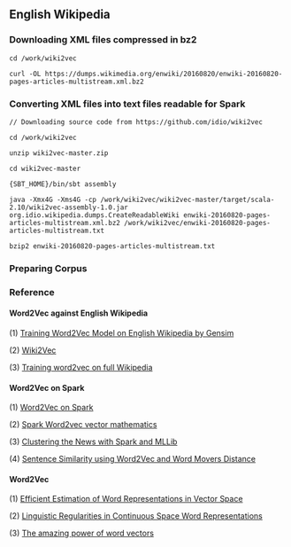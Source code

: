 ## English Wikipedia

### Downloading XML files compressed in bz2

~~~
cd /work/wiki2vec

curl -OL https://dumps.wikimedia.org/enwiki/20160820/enwiki-20160820-pages-articles-multistream.xml.bz2
~~~


### Converting XML files into text files readable for Spark

~~~
// Downloading source code from https://github.com/idio/wiki2vec

cd /work/wiki2vec

unzip wiki2vec-master.zip

cd wiki2vec-master

{SBT_HOME}/bin/sbt assembly

java -Xmx4G -Xms4G -cp /work/wiki2vec/wiki2vec-master/target/scala-2.10/wiki2vec-assembly-1.0.jar org.idio.wikipedia.dumps.CreateReadableWiki enwiki-20160820-pages-articles-multistream.xml.bz2 /work/wiki2vec/enwiki-20160820-pages-articles-multistream.txt

bzip2 enwiki-20160820-pages-articles-multistream.txt
~~~


### Preparing Corpus




### Reference


#### Word2Vec against English Wikipedia

(1) [Training Word2Vec Model on English Wikipedia by Gensim](http://textminingonline.com/training-word2vec-model-on-english-wikipedia-by-gensim)

(2) [Wiki2Vec](https://github.com/idio/wiki2vec)

(3) [Training word2vec on full Wikipedia](https://groups.google.com/forum/#!topic/gensim/MJWrDw_IvXw)


#### Word2Vec on Spark

(1) [Word2Vec on Spark](http://spark.apache.org/docs/latest/ml-features.html#word2vec)

(2) [Spark Word2vec vector mathematics](http://stackoverflow.com/questions/34172242/spark-word2vec-vector-mathematics)

(3) [Clustering the News with Spark and MLLib](http://bigdatasciencebootcamp.com/posts/Part_3/clustering_news.html)

(4) [Sentence Similarity using Word2Vec and Word Movers Distance](http://sujitpal.blogspot.com/2015/09/sentence-similarity-using-word2vec-and.html)


#### Word2Vec

(1) [Efficient Estimation of Word Representations in Vector Space](http://arxiv.org/pdf/1301.3781.pdf)

(2) [Linguistic Regularities in Continuous Space Word Representations](http://msr-waypoint.com/en-us/um/people/gzweig/Pubs/NAACL2013Regularities.pdf)

(3) [The amazing power of word vectors](https://blog.acolyer.org/2016/04/21/the-amazing-power-of-word-vectors/)






